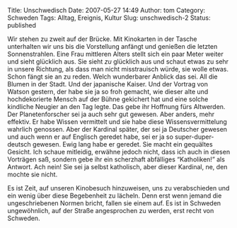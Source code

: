 Title: Unschwedisch
Date: 2007-05-27 14:49
Author: tom
Category: Schweden
Tags: Alltag, Ereignis, Kultur
Slug: unschwedisch-2
Status: published

Wir stehen zu zweit auf der Brücke. Mit Kinokarten in der Tasche
unterhalten wir uns bis die Vorstellung anfängt und genießen die letzten
Sonnenstrahlen. Eine Frau mittleren Alters stellt sich ein paar Meter
weiter und sieht glücklich aus. Sie sieht *zu* glücklich aus und schaut
etwas zu sehr in unsere Richtung, als dass man nicht misstrauisch würde,
sie wolle etwas. Schon fängt sie an zu reden. Welch wunderbarer Anblick
das sei. All die Blumen in der Stadt. Und der japanische Kaiser. Und der
Vortrag von Watson gestern, der habe sie ja so froh gemacht, wie dieser
alte und hochdekorierte Mensch auf der Bühne gekichert hat und eine
solche kindliche Neugier an den Tag legte. Das gebe ihr Hoffnung fürs
Altwerden. Der Planetenforscher sei ja auch sehr gut gewesen. Aber
anders, mehr effektiv. Er habe Wissen vermittelt und sie habe diese
Wissensvermittelung wahrlich genossen. Aber der Kardinal später, der sei
ja Deutscher gewesen und auch wenn er auf Englisch geredet habe, sei er
ja so super-duper-deutsch gewesen. Ewig lang habe er geredet. Sie macht
ein gequältes Gesicht. Ich schaue mitleidig, erwähne jedoch nicht, dass
ich auch in diesen Vorträgen saß, sondern gebe ihr ein scherzhaft
abfälliges “Katholiken!” als Antwort. Ach nein! Sie sei ja selbst
katholisch, aber dieser Kardinal, ne, den mochte sie nicht.

Es ist Zeit, auf unseren Kinobesuch hinzuweisen, uns zu verabschieden
und ein wenig über diese Begebenheit zu lächeln. Denn erst wenn jemand
die ungeschriebenen Normen bricht, fallen sie einem auf. Es ist in
Schweden ungewöhnlich, auf der Straße angesprochen zu werden, erst recht
von Schweden.

